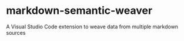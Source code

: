 # markdown-semantic-weaver
A Visual Studio Code extension to weave data from multiple markdown sources
